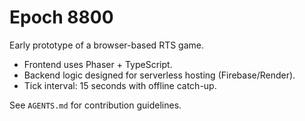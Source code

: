 # Epoch 8800

Early prototype of a browser-based RTS game.

- Frontend uses Phaser + TypeScript.
- Backend logic designed for serverless hosting (Firebase/Render).
- Tick interval: 15 seconds with offline catch-up.

See `AGENTS.md` for contribution guidelines.
